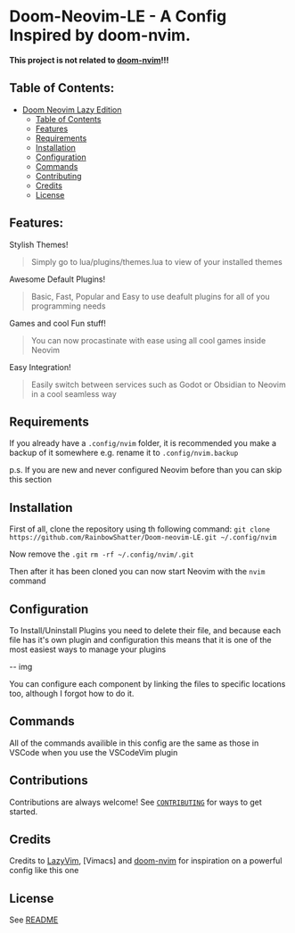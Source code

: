 # Doom-Neovim-LE - A Config Inspired by doom-nvim. 

**This project is not related to [doom-nvim](https://github.com/doom-neovim/doom-nvim)!!!**

## Table of Contents: 

<!--toc:start-->
- [Doom Neovim Lazy Edition](#Doom-NeoVim-LE)
  - [Table of Contents](#-table-of-contents)
  - [Features](#-features)
  - [Requirements](#-requirements)
  - [Installation](#-installation)
  - [Configuration](#-configuration)
  - [Commands](#-commands)
  - [Contributing](#-contributing)
  - [Credits](#-credits)
  - [License](#-license)
  <!--toc:end-->

## Features:

Stylish Themes!
  > Simply go to lua/plugins/themes.lua to view of your installed themes

Awesome Default Plugins!
 > Basic, Fast, Popular and Easy to use deafult plugins for all of you programming needs
>
Games and cool Fun stuff!
 > You can now procastinate with ease using all cool games inside Neovim

Easy Integration! 
 > Easily switch between services such as Godot or Obsidian to Neovim in a cool seamless way

## Requirements

If you already have a ```.config/nvim``` folder, it is recommended you make a backup of it somewhere 
e.g. rename it to ```.config/nvim.backup``` 

p.s. If you are new and never configured Neovim before than you can skip this section

## Installation 

First of all, clone the repository using th following command:
```git clone https://github.com/RainbowShatter/Doom-neovim-LE.git ~/.config/nvim```

Now remove the `.git`
```rm -rf ~/.config/nvim/.git```

Then after it has been cloned you can now start Neovim with the ```nvim``` command

## Configuration

To Install/Uninstall Plugins you need to delete their file, and because each file has it's own plugin and configuration
this means that it is one of the most easiest ways to manage your plugins

-- img

You can configure each component by linking the files to specific locations too, although I forgot how to do it.

## Commands

All of the commands availible in this config are the same as those in VSCode when you use the VSCodeVim plugin

## Contributions

Contributions are always welcome!
See [`CONTRIBUTING`](/CONTRIBUTING.md) for ways to get started.

## Credits

Credits to [LazyVim](https://github.com/LazyVim/LazyVim), [Vimacs] and [doom-nvim](https://github.com/doom-neovim/doom-nvim) for inspiration on a powerful config like this one

## License

See [README](/README.md) 
